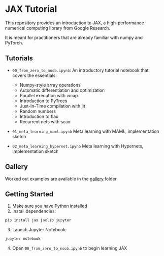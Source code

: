# JAX Tutorial

This repository provides an introduction to JAX, a high-performance numerical computing library from Google Research.

It is meant for practitioners that are already familiar with numpy and PyTorch. 

## Tutorials

- `00_from_zero_to_noob.ipynb`: An introductory tutorial notebook that covers the essentials:
  - Numpy-style array operations
  - Automatic differentiation and optimization
  - Parallel execution with vmap
  - Introduction to PyTrees
  - Just-In-Time compilation with jit
  - Random numbers
  - Introduction to flax
  - Recurrent nets with scan

- `01_meta_learning_maml.ipynb` Meta learning with MAML, implementation sketch

- `02_meta_learning_hypernet.ipynb` Meta learning with Hypernets, implementation sketch

## Gallery

Worked out examples are available in the [gallery](gallery) folder

## Getting Started

1. Make sure you have Python installed
2. Install dependencies:
```bash
pip install jax jaxlib jupyter
```

3. Launch Jupyter Notebook:
```bash
jupyter notebook
```

4. Open `00_from_zero_to_noob.ipynb` to begin learning JAX